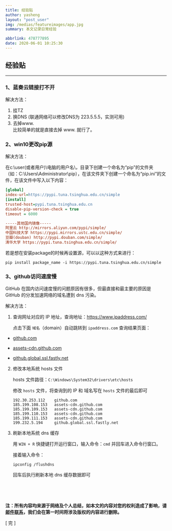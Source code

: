 ```yaml
---
title: 经验贴
author: yasheng
layout: "post_user"
img: /medias/featureimages/app.jpg
summary: 本文记录日常经验

abbrlink: 478777895
date: 2020-06-01 10:25:30
---
```


## 经验贴
---



### 1、蓝奏云链接打不开

解决方法：

1. 挂TZ     
2. 换DNS (联通网络可以修改DNS为 223.5.5.5，实测可用)
3. 去掉www.   
比较简单的就是直接去掉 www. 就行了。

### 2、win10更改pip源             

解决方法：

在c:\user(或者用户)\电脑的用户名\，目录下创建一个命名为“pip”的文件夹（如：C:\Users\Administrator\pip），在该文件夹下创建一个命名为“pip.ini”的文件，在该文件中写入以下内容：

```ini
[global]
index-url=https://pypi.tuna.tsinghua.edu.cn/simple 
[install]  
trusted-host=pypi.tuna.tsinghua.edu.cn
disable-pip-version-check = true  
timeout = 6000 

-----其他国内镜像-----
阿里云 http://mirrors.aliyun.com/pypi/simple/ 
中国科技大学 https://pypi.mirrors.ustc.edu.cn/simple/ 
豆瓣(douban) http://pypi.douban.com/simple/ 
清华大学 https://pypi.tuna.tsinghua.edu.cn/simple/ 
```

若是想在安装package的时候再设置源，可以以这种方式来进行：              

```pip
pip install package_name -i https://pypi.tuna.tsinghua.edu.cn/simple
```

### 3、github访问速度慢

GitHub 在国内访问速度慢的问题原因有很多，但最直接和最主要的原因是 GitHub 的分发加速网络的域名遭到 dns 污染。

解决方法：

1. 查询网址对应的 IP 地址，查询地址：https://www.ipaddress.com/

   点击下面 `域名`（domain）自动跳转到 `ipaddress.com` 查询结果页面：

- [github.com](https://github.com.ipaddress.com/)

- [assets-cdn.github.com](https://github.com.ipaddress.com/assets-cdn.github.com)

- [github.global.ssl.fastly.net](https://fastly.net.ipaddress.com/github.global.ssl.fastly.net)

2. 修改本地系统 hosts 文件

   hosts 文件路径：`C:\Windows\System32\drivers\etc\hosts`

   修改 `hosts` 文件，将查询到的 IP 和 域名写在 `hosts` 文件的最后即可

   ```text
   192.30.253.112    github.com
   185.199.108.153   assets-cdn.github.com
   185.199.109.153   assets-cdn.github.com
   185.199.110.153   assets-cdn.github.com
   185.199.111.153   assets-cdn.github.com
   199.232.5.194     github.global.ssl.fastly.net
   ```

3. 刷新本地系统 dns 缓存

   用 `WIN + R` 快捷键打开运行窗口，输入命令：`cmd` 并回车进入命令行窗口。

   接着输入命令：

   ```
   ipconfig /flushdns 
   ```

   回车后执行刷新本地 dns 缓存数据即可



​                                                     

​                    

**注：所有内容均来源于网络及个人总结，如本文的内容对您的权利造成了影响，请<a href="mailto:1058349718@qq.com">邮件联系</a>，我们会在第一时间将涉及版权的内容进行删除。**

[  完  ]